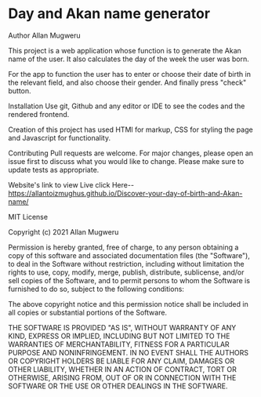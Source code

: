 # Day and Akan name generator
Author Allan Mugweru

This project is a web application whose function is to generate the Akan name of the user. It also calculates the day of the week the user was born.

For the app to function the user has to enter or choose their date of birth in the relevant field, and also choose their gender. And finally press "check" button.

Installation Use git, Github and any editor or IDE to see the codes and the rendered frontend.

Creation of this project has used HTMl for markup, CSS for styling the page and Javascript for functionality.

Contributing Pull requests are welcome. For major changes, please open an issue first to discuss what you would like to change. Please make sure to update tests as appropriate.

Website's link to view Live click Here--https://allantoizmughus.github.io/Discover-your-day-of-birth-and-Akan-name/

MIT License

Copyright (c) 2021 Allan Mugweru

Permission is hereby granted, free of charge, to any person obtaining a copy of this software and associated documentation files (the "Software"), to deal in the Software without restriction, including without limitation the rights to use, copy, modify, merge, publish, distribute, sublicense, and/or sell copies of the Software, and to permit persons to whom the Software is furnished to do so, subject to the following conditions:

The above copyright notice and this permission notice shall be included in all copies or substantial portions of the Software.

THE SOFTWARE IS PROVIDED "AS IS", WITHOUT WARRANTY OF ANY KIND, EXPRESS OR IMPLIED, INCLUDING BUT NOT LIMITED TO THE WARRANTIES OF MERCHANTABILITY, FITNESS FOR A PARTICULAR PURPOSE AND NONINFRINGEMENT. IN NO EVENT SHALL THE AUTHORS OR COPYRIGHT HOLDERS BE LIABLE FOR ANY CLAIM, DAMAGES OR OTHER LIABILITY, WHETHER IN AN ACTION OF CONTRACT, TORT OR OTHERWISE, ARISING FROM, OUT OF OR IN CONNECTION WITH THE SOFTWARE OR THE USE OR OTHER DEALINGS IN THE SOFTWARE.
